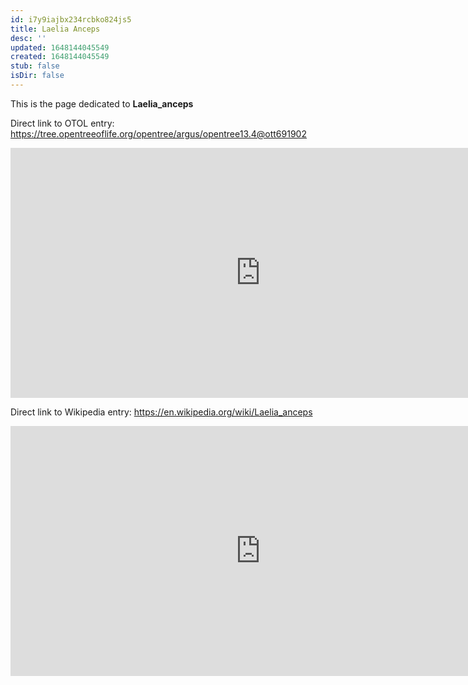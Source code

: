 ```yaml
---
id: i7y9iajbx234rcbko824js5
title: Laelia Anceps
desc: ''
updated: 1648144045549
created: 1648144045549
stub: false
isDir: false
---
```

This is the page dedicated to **Laelia_anceps**


Direct link to OTOL entry: https://tree.opentreeoflife.org/opentree/argus/opentree13.4@ott691902



<html>
    <body>
    <iframe src="https://tree.opentreeoflife.org/opentree/argus/opentree13.4@ott691902"
    width="800" height="400" frameborder="0" allowfullscreen> </iframe>
    </body>
</html>
    


Direct link to Wikipedia entry: https://en.wikipedia.org/wiki/Laelia_anceps



<html>
    <body>
    <iframe src="https://en.wikipedia.org/wiki/Laelia_anceps"
    width="800" height="400" frameborder="0" allowfullscreen> </iframe>
    </body>
</html>
    
